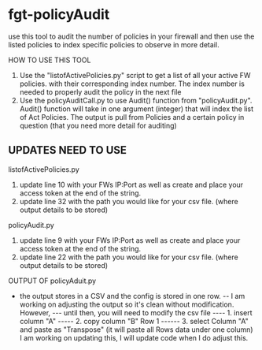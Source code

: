 # fgt-policyAudit
use this tool to audit the number of policies in your firewall and then use the listed policies to index specific policies to observe in more detail. 


HOW TO USE THIS TOOL

1. Use the "listofActivePolicies.py" script to get a list of all your active FW policies. with their
    corresponding index number. The index number is needed to properly audit the policy in the next file
2. Use the policyAuditCall.py to use Audit() function from "policyAudit.py". Audit() function will take in one 
    argument (integer) that will index the list of Act Policies. The output is pull from Policies 
    and a certain policy in question (that you need more detail for auditing)

UPDATES NEED TO USE
----------------------
listofActivePolicies.py
1. update line 10 with your FWs IP:Port as well as create and place your access token at 
    the end of the string. 
2. update line 32 with the path you would like for your csv file. (where output details to be stored)

policyAudit.py
1. update line 9 with your FWs IP:Port as well as create and place your access token at
    the end of the string. 
2. update line 22 with the path you would like for your csv file. (where output details to be stored)

OUTPUT OF policyAduit.py
- the output stores in a CSV and the config is stored in one row. 
-- I am working on adjusting the output so it's clean without modification. However,
--- until then, you will need to modify the csv file
---- 1. insert column "A"
----- 2. copy column "B" Row 1
------ 3. select Column "A" and paste as "Transpose" (it will paste all Rows data under one column)
I am working on updating this, I will update code when I do adjust this. 